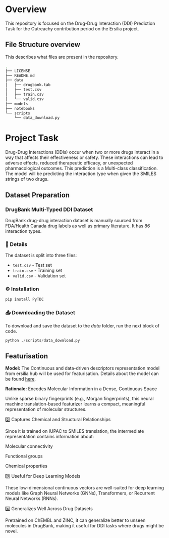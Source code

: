 # Overview
This repository is focused on the Drug-Drug Interaction (DDI) Prediction Task for the Outreachy contribution period on the Ersilia project. 

## File Structure overview
This describes what files are present in the repository.

```bash
.
├── LICENSE
├── README.md
├── data
│   ├── drugbank.tab
│   ├── test.csv
│   ├── train.csv
│   └── valid.csv
├── models
├── notebooks
└── scripts
    └── data_download.py
```

# Project Task
Drug-Drug Interactions (DDIs) occur when two or more drugs interact in a way that affects their effectiveness or safety. These interactions can lead to adverse effects, reduced therapeutic efficacy, or unexpected pharmacological outcomes.
This prediction is a Multi-class classification. The model will be predicting the interaction type when given the SMILES strings of two drugs.

## Dataset Preparation
### DrugBank Multi-Typed DDI Dataset
DrugBank drug-drug interaction dataset is manually sourced from FDA/Health Canada drug labels as well as primary literature. It has 86 interaction types.

### 📂 Details
The dataset is split into three files:
- `test.csv` - Test set
- `train.csv` - Training set
- `valid.csv` - Validation set

### ⚙️ Installation
```py
pip install PyTDC 
```

### 📥 Downloading the Dataset
To download and save the dataset to the _data_ folder, run the next block of code.
```py
python ./scripts/data_download.py
```

## Featurisation
**Model:** The Continuous and data-driven descriptors representation model from ersilia hub will be used for featurisation. Details about the model can be found [here](https://github.com/ersilia-os/eos7a04).

**Rationale:** 
 Encodes Molecular Information in a Dense, Continuous Space

Unlike sparse binary fingerprints (e.g., Morgan fingerprints), this neural machine translation-based featurizer learns a compact, meaningful representation of molecular structures.

2️⃣ Captures Chemical and Structural Relationships

Since it is trained on IUPAC to SMILES translation, the intermediate representation contains information about:

Molecular connectivity

Functional groups

Chemical properties

3️⃣ Useful for Deep Learning Models

These low-dimensional continuous vectors are well-suited for deep learning models like Graph Neural Networks (GNNs), Transformers, or Recurrent Neural Networks (RNNs).

4️⃣ Generalizes Well Across Drug Datasets

Pretrained on ChEMBL and ZINC, it can generalize better to unseen molecules in DrugBank, making it useful for DDI tasks where drugs might be novel.


